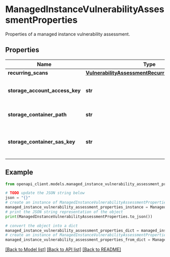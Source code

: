 # ManagedInstanceVulnerabilityAssessmentProperties

Properties of a managed instance vulnerability assessment.

## Properties

Name | Type | Description | Notes
------------ | ------------- | ------------- | -------------
**recurring_scans** | [**VulnerabilityAssessmentRecurringScansProperties**](VulnerabilityAssessmentRecurringScansProperties.md) |  | [optional] 
**storage_account_access_key** | **str** | Specifies the identifier key of the storage account for vulnerability assessment scan results. If &#39;StorageContainerSasKey&#39; isn&#39;t specified, storageAccountAccessKey is required. | [optional] 
**storage_container_path** | **str** | A blob storage container path to hold the scan results (e.g. https://myStorage.blob.core.windows.net/VaScans/). | 
**storage_container_sas_key** | **str** | A shared access signature (SAS Key) that has read and write access to the blob container specified in &#39;storageContainerPath&#39; parameter. If &#39;storageAccountAccessKey&#39; isn&#39;t specified, StorageContainerSasKey is required. | [optional] 

## Example

```python
from openapi_client.models.managed_instance_vulnerability_assessment_properties import ManagedInstanceVulnerabilityAssessmentProperties

# TODO update the JSON string below
json = "{}"
# create an instance of ManagedInstanceVulnerabilityAssessmentProperties from a JSON string
managed_instance_vulnerability_assessment_properties_instance = ManagedInstanceVulnerabilityAssessmentProperties.from_json(json)
# print the JSON string representation of the object
print(ManagedInstanceVulnerabilityAssessmentProperties.to_json())

# convert the object into a dict
managed_instance_vulnerability_assessment_properties_dict = managed_instance_vulnerability_assessment_properties_instance.to_dict()
# create an instance of ManagedInstanceVulnerabilityAssessmentProperties from a dict
managed_instance_vulnerability_assessment_properties_from_dict = ManagedInstanceVulnerabilityAssessmentProperties.from_dict(managed_instance_vulnerability_assessment_properties_dict)
```
[[Back to Model list]](../README.md#documentation-for-models) [[Back to API list]](../README.md#documentation-for-api-endpoints) [[Back to README]](../README.md)


